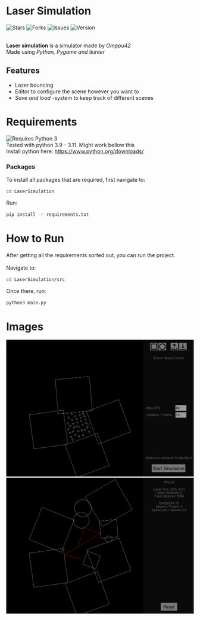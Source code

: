 # Laser Simulation
![Stars](https://img.shields.io/github/stars/Omppu42/LaserSimulation?color=yellow&style=for-the-badge)
![Forks](https://img.shields.io/github/forks/Omppu42/LaserSimulation?style=for-the-badge)
![Issues](https://img.shields.io/github/issues/Omppu42/LaserSimulation?style=for-the-badge)
![Version](https://img.shields.io/github/manifest-json/v/Omppu42/LaserSimulation?style=for-the-badge) <br> <br>

<b>Laser simulation</b> is a simulator made by <i>Omppu42</i> <br>
Made using <i>Python, Pygame and tkinter</i> <br>

## Features
- Lazer bouncing
- Editor to configure the scene however you want to
- *Save and load* -system to keep track of different scenes 

# Requirements
![Requires Python 3](https://img.shields.io/badge/Python-v3-blue?style=for-the-badge) <br>
Tested with python 3.9 - 3.11. Might work bellow this <br>
Install python here:
https://www.python.org/downloads/

### Packages
To install all packages that are required, first navigate to:
```bash
cd LaserSimulation
```

Run: <br>
```bash
pip install -r requirements.txt
```

# How to Run
After getting all the requirements sorted out, you can run the project. <br> <br>
Navigate to: 
```bash
cd LaserSimulation/src
```
Once there, run:
```bash
python3 main.py
```


# Images
<img src="assets/Start_screen.png">
<img src="assets/Simulation.png">
